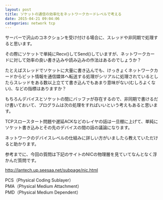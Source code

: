 ```yaml
---
layout: post
title: ソケットの通信の効率化をネットワークカードレベルで考える
date: 2015-04-21 09:04:06
categories: network tcp
---
```

<p>サーバーで沢山のコネクションを受け付ける場合に、スレッドや非同期で処理すると思います。</p>

<p>その際にソケットで単純にRecv()してSend()していますが、ネットワークカードに対して効率の良い書き込みや読み込みの作法はあるのでしょうか？</p>

<p>たとえばスレッドでソケットに大量に書き込んでも、けっきょくネットワークカードからビット情報を通信媒体へ転送する処理がシリアルに処理されているとしたらスレッドをある数以上立てて書き込んでもあまり意味がない(むしろよくない)、などの指標はありますか？</p>

<p>もちろんデバイスとソケットの間にバッファが存在するので、非同期で書けるだけ書いておいて、プログラムは次の処理をすればいいという考えもあると思います。</p>

<p>TCPスロースタート問題や遅延ACKなどのレイヤの話は一旦棚に上げて、単純にソケット書き込みとその先のデバイスの間の話の議論になります。</p>

<p>ネットワークのデバイスレベルの仕組みに詳しい方がいましたら教えていただけると助かります。</p>

<p>参考までに、今回の質問は下記のサイトのNICの物理層を見ていてなんとなく浮かんだ質問です。</p>

<p><a href="http://lantech.up.seesaa.net/subpage/nic.html" rel="noreferrer">http://lantech.up.seesaa.net/subpage/nic.html</a></p>

<p>PCS（Physical Coding Sublayer）<br>
PMA（Physical Medium Attachment）<br>
PMD（Physical Medium Dependent）</p>
